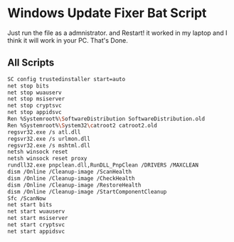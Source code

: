 
# Windows Update Fixer Bat Script

Just run the file as a admnistrator. and Restart! 
it worked in my laptop and I think it will work in your PC. That's Done.

## All Scripts

```bash
SC config trustedinstaller start=auto
net stop bits
net stop wuauserv
net stop msiserver
net stop cryptsvc
net stop appidsvc
Ren %Systemroot%\SoftwareDistribution SoftwareDistribution.old
Ren %Systemroot%\System32\catroot2 catroot2.old
regsvr32.exe /s atl.dll
regsvr32.exe /s urlmon.dll
regsvr32.exe /s mshtml.dll
netsh winsock reset
netsh winsock reset proxy
rundll32.exe pnpclean.dll,RunDLL_PnpClean /DRIVERS /MAXCLEAN
dism /Online /Cleanup-image /ScanHealth
dism /Online /Cleanup-image /CheckHealth
dism /Online /Cleanup-image /RestoreHealth
dism /Online /Cleanup-image /StartComponentCleanup
Sfc /ScanNow
net start bits
net start wuauserv
net start msiserver
net start cryptsvc
net start appidsvc
```

